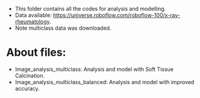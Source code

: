 - This folder contains all the codes for analysis and modelling. 
- Data available: https://universe.roboflow.com/roboflow-100/x-ray-rheumatology.
- Note multiclass data was downloaded.

# About files:
- Image_analysis_multiclass: Analysis and model with Soft Tissue Calcination.
- Image_analysis_multiclass_balanced: Analysis and model with improved accuracy.
